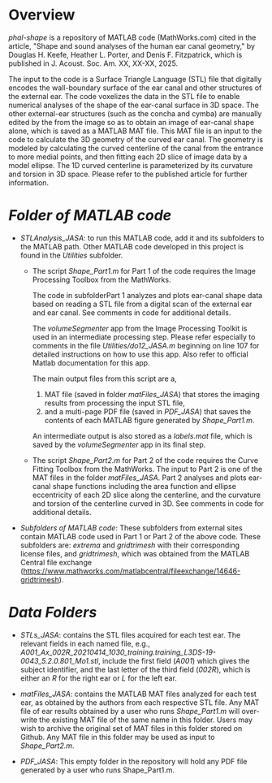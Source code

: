 # Overview
_phal-shape_ is a repository of MATLAB code (MathWorks.com) cited in the article, "Shape and sound analyses of the human ear canal geometry," by Douglas H. Keefe, Heather L. Porter, and Denis F. Fitzpatrick, which is published in J. Acoust. Soc. Am. XX, XX-XX, 2025. 

The input to the code is a Surface Triangle Language (STL) file that digitally encodes the wall-boundary surface of the ear canal and other structures of the external ear. The code voxelizes the data in the STL file to enable numerical analyses of the shape of the ear-canal surface in 3D space. The other external-ear structures (such as the concha and cymba) are manually edited by the from the image so as to obtain an image of ear-canal shape alone, which is saved as a MATLAB MAT file. This MAT file is an input to the code to calculate the 3D geometry of the curved ear canal. The geometry is modeled by calculating the curved centerline of the canal from the entrance to more medial points, and then fitting each 2D slice of image data by a model ellipse. The 1D curved centerline is parameterized by its curvature and torsion in 3D space. Please refer to the published article for further information. 

# _Folder of MATLAB code_

- _STLAnalysis_JASA_: to run this MATLAB code, add it and its subfolders to the MATLAB path. Other MATLAB code developed in this project is found in the _Utilities_ subfolder.
    - The script _Shape_Part1.m_ for Part 1 of the code requires the Image Processing Toolbox from the MathWorks.

      The code in subfolderPart 1 analyzes and plots ear-canal shape data based on reading a STL file from a digital scan of the external ear and ear canal. See comments in code for additional details.

      The _volumeSegmenter_ app from the Image Processing Toolkit is used in an intermediate processing step. Please refer especially to comments in the file _Utilities/do12_JASA.m_ beginning on line 107 for detailed instructions on how to use this app. Also refer to official Matlab documentation for this app.
      
      The main output files from this script are a,
      1. MAT file (saved in folder _matFiles_JASA_) that stores the imaging results from processing the input STL file,
      2. and a multi-page PDF file (saved in _PDF_JASA_) that saves the contents of each MATLAB figure generated by _Shape_Part1.m_.

      An intermediate output is also stored as a _labels.mat_ file, which is saved by the _volumeSegmenter_ app in its final step.
                  
    - The script _Shape_Part2.m_ for Part 2 of the code requires the Curve Fitting Toolbox from the MathWorks. The input to Part 2 is one of the MAT files in the folder _matFiles_JASA_. Part 2 analyses and plots ear-canal shape functions including the area function and ellipse eccentricity of each 2D slice along the centerline, and the curvature and torsion of the centerline curved in 3D.  See comments in code for additional details.

- _Subfolders of MATLAB code_: These subfolders from external sites contain MATLAB code used in Part 1 or Part 2 of the above code. These subfolders are: _extrema_ and _gridtrimesh_ with their corresponding license files, and  _gridtrimesh_, which was obtained from the MATLAB Central file exchange (https://www.mathworks.com/matlabcentral/fileexchange/14646-gridtrimesh).  

# _Data Folders_
- _STLs_JASA_: contains the STL files acquired for each test ear. The relevant fields in each named file, e.g., _A001_Ax_002R_20210414_1030_training.training_L3DS-19-0043_5.2.0.801_Mo1.stl_, include the first field (_A001_) which gives the subject identifier, and the last letter of the third field (_002R_), which is either an _R_ for the right ear or _L_ for the left ear.

- _matFiles_JASA_: contains the MATLAB MAT files analyzed for each test ear, as obtained by the authors from each respective STL file. Any MAT file of ear results obtained by a user who runs _Shape_Part1.m_ will over-write the existing MAT file of the same name in this folder. Users may wish to archive the original set of MAT files in this folder stored on Github. Any MAT file in this folder may be used as input to _Shape_Part2.m_.

- _PDF_JASA_: This empty folder in the repository will hold any PDF file generated by a user who runs Shape_Part1.m.
